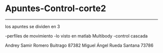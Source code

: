 # Apuntes-Control-corte2

---

los apuntes se dividen en 3 

-perfiles de movimiento
-lo visto en matlab Multibody
-control cascada 

Andrey Samir Romero Buitrago 87382
Miguel Ángel Rueda Santana 73786
